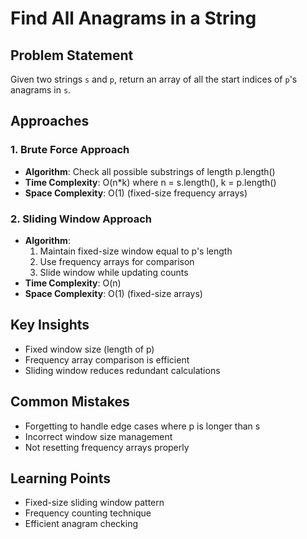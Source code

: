 # Find All Anagrams in a String

## Problem Statement
Given two strings `s` and `p`, return an array of all the start indices of `p`'s anagrams in `s`.

## Approaches

### 1. Brute Force Approach
- **Algorithm**: Check all possible substrings of length p.length()
- **Time Complexity**: O(n*k) where n = s.length(), k = p.length()
- **Space Complexity**: O(1) (fixed-size frequency arrays)

### 2. Sliding Window Approach
- **Algorithm**:
  1. Maintain fixed-size window equal to p's length
  2. Use frequency arrays for comparison
  3. Slide window while updating counts
- **Time Complexity**: O(n)
- **Space Complexity**: O(1) (fixed-size arrays)

## Key Insights
- Fixed window size (length of p)
- Frequency array comparison is efficient
- Sliding window reduces redundant calculations

## Common Mistakes
- Forgetting to handle edge cases where p is longer than s
- Incorrect window size management
- Not resetting frequency arrays properly

## Learning Points
- Fixed-size sliding window pattern
- Frequency counting technique
- Efficient anagram checking 